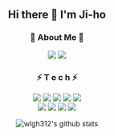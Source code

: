 <div align="center">

## Hi there 👋 I'm Ji-ho
  
### 💌 About Me 💌
<a href="https://mail.google.com/mail/?view=cm&amp;fs=1&amp;to=wlgh312" target="_blank"><img src="https://img.shields.io/badge/wlgh312@gmail.com-EA4335?style=flat-square&logo=gmail&logoColor=white"/></a> <a href="https://www.instagram.com/eeeao._.o/" target="_blank"><img src="https://img.shields.io/badge/Instagram-E4405F?style=flat-square&logo=Instagram&logoColor=white"/></a>

### ⚡ T e c h ⚡
![](https://img.shields.io/badge/Java-007396?style=flat-square&logo=Java&logoColor=white) ![](https://img.shields.io/badge/JavaScript-F7DF1E?style=flat-square&logo=JavaScript&logoColor=black) ![](https://img.shields.io/badge/HTML5-E34F26?style=flat-square&logo=HTML5&logoColor=black) ![](https://img.shields.io/badge/CSS3-1572B6?style=flat-square&logo=CSS3&logoColor=white) ![](https://img.shields.io/badge/Spring-6DB33F?style=flat-square&logo=Spring&logoColor=white)<br>
![](https://img.shields.io/badge/Python-3776AB?style=flat-square&logo=Python&logoColor=white) ![](https://img.shields.io/badge/MySQL-4479A1?style=flat-square&logo=MySQL&logoColor=white) ![](https://img.shields.io/badge/MariaDB-003545?style=flat-square&logo=MariaDB&logoColor=white) ![](https://img.shields.io/badge/R-276DC3?style=flat-square&logo=R&logoColor=white)

![wlgh312's github stats](https://github-readme-stats.vercel.app/api?username=wlgh312&theme=slateorange&show_icons=true&)

</div>
<!--
**wlgh312/wlgh312** is a ✨ _special_ ✨ repository because its `README.md` (this file) appears on your GitHub profile.

Here are some ideas to get you started:

- 🔭 I’m currently working on ...
- 🌱 I’m currently learning ...
- 👯 I’m looking to collaborate on ...
- 🤔 I’m looking for help with ...
- 💬 Ask me about ...
- 📫 How to reach me: ...
- 😄 Pronouns: ...
- ⚡ Fun fact: ...
-->
